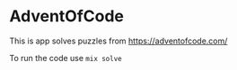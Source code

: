 # AdventOfCode

This is app solves puzzles from https://adventofcode.com/

To run the code use `mix solve`
